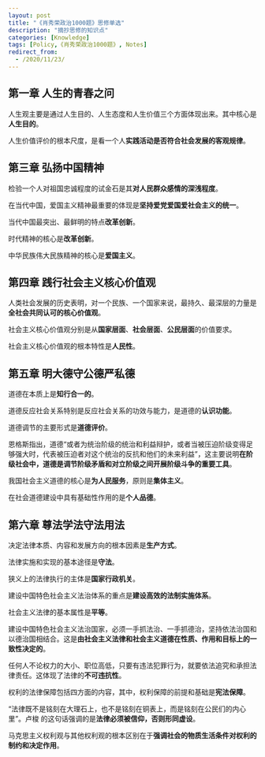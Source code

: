```yaml
---
layout: post
title: "《肖秀荣政治1000题》思修单选"
description: "摘抄思修的知识点"
categories: [Knowledge]
tags: [Policy,《肖秀荣政治1000题》, Notes]
redirect_from:
  - /2020/11/23/
---
```


## 第一章 人生的青春之问

人生观主要是通过人生目的、人生态度和人生价值三个方面体现出来。其中核心是**人生目的**。

人生价值评价的根本尺度，是看一个人**实践活动是否符合社会发展的客观规律**。

## 第三章 弘扬中国精神

检验一个人对祖国忠诚程度的试金石是其**对人民群众感情的深浅程度**。

在当代中国，爱国主义精神最重要的体现是**坚持爱党爱国爱社会主义的统一**。

当代中国最突出、最鲜明的特点**改革创新**。

时代精神的核心是**改革创新**。

中华民族伟大民族精神的核心是**爱国主义**。

## 第四章 践行社会主义核心价值观

人类社会发展的历史表明，对一个民族、一个国家来说，最持久、最深层的力量是**全社会共同认可的核心价值观**。

社会主义核心价值观分别是从**国家层面**、**社会层面**、**公民层面**的价值要求。

社会主义核心价值观的根本特性是**人民性**。

## 第五章 明大德守公德严私德

道德在本质上是**知行合一的**。

道德反应社会关系特别是反应社会关系的功效与能力，是道德的**认识功能**。

道德调节的主要形式是**道德评价**。

恩格斯指出，道德“或者为统治阶级的统治和利益辩护，或者当被压迫阶级变得足够强大时，代表被压迫者对这个统治的反抗和他们的未来利益”，这主要说明**在阶级社会中，道德是调节阶级矛盾和对立阶级之间开展阶级斗争的重要工具**。

我国社会主义道德的核心是**为人民服务**，原则是**集体主义**。

在社会道德建设中具有基础性作用的是**个人品德**。

## 第六章 尊法学法守法用法

决定法律本质、内容和发展方向的根本因素是**生产方式**。

法律实施和实现的基本途径是**守法**。

狭义上的法律执行的主体是**国家行政机关**。

建设中国特色社会主义法治体系的重点是**建设高效的法制实施体系**。

社会主义法律的基本属性是**平等**。

建设中国特色社会主义法治国家，必须一手抓法治、一手抓德治，坚持依法治国和以德治国相结合。这是**由社会主义法律和社会主义道德在性质、作用和目标上的一致性决定的**。

任何人不论权力的大小、职位高低，只要有违法犯罪行为，就要依法追究和承担法律责任。这体现了法律的**不可违抗性**。

权利的法律保障包括四方面的内容，其中，权利保障的前提和基础是**宪法保障**。

“法律既不是铭刻在大理石上，也不是铭刻在铜表上，而是铭刻在公民们的内心里”。卢梭 的这句话强调的是**法律必须被信仰，否则形同虚设**。

马克思主义权利观与其他权利观的根本区别在于**强调社会的物质生活条件对权利的制约和决定作用**。
